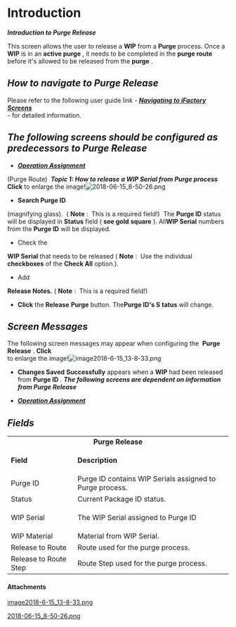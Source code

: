 # Introduction

***Introduction to Purge Release***  

This screen allows the user to release a 
**WIP** from a **Purge** process. Once a **WIP** is in an **active purge** , it needs to be completed in the **purge route** before it's allowed to be released from the **purge** .

## ***How to navigate to Purge Release***  



Please refer to the following user guide link -
***[Navigating to iFactory Screens](/iFactory-JGP-MES/iFactory-JGP-MES-Home/iFactory-JGP-MS/CONTENT/Menu-Navigation/User-Guide-%2D-Navigating-to-iFactory-Groups-and-Screens.md)***  
- for detailed information.


## ***The following screens should be configured as predecessors to Purge Release***  




- ***[Operation Assignment](/iFactory-JGP-MES/iFactory-JGP-MES-Home/iFactory-JGP-MS/CONTENT/Routing/Operation-Assignment.md)***

(Purge Route) 
***Topic 1: How to release a WIP Serial from Purge process***  
**Click** 
to enlarge the image!![2018-06-15_8-50-26.png](/.attachments/29920349.png)



- **Search Purge ID**

(magnifying glass).  (
**Note** :  This is a required field!)  The **Purge ID** status will be displayed in **Status** field (
**see gold** **square** ). All**WIP Serial** numbers from the 
**Purge ID** will be displayed. 

- Check the

**WIP Serial** that needs to be released (
**Note** :  Use the individual 
**checkboxes** of the **Check All** option.).
- Add

**Release Notes.**  (
**Note** :  This is a required field!) 
- **Click**
the **Release**  **Purge** button. The**Purge ID's S** **tatus** will change. 

## ***Screen Messages***  


The following screen messages may appear when configuring the 
**Purge Release** .
**Click**  
to enlarge the image!![image2018-6-15_13-8-33.png](/.attachments/29920348.png)




- **Changes Saved**
**Successfully** 
appears when a **WIP** had been released from **Purge ID** .
***The following screens are dependent on information from Purge Release***  

- ***[Operation Assignment](/iFactory-JGP-MES/iFactory-JGP-MES-Home/iFactory-JGP-MS/CONTENT/Routing/Operation-Assignment.md)***





## ***Fields***  


<table class="confluenceTable"><colgroup><col /><col /></colgroup><tbody><tr><td style="text-align: center;" colspan="2" class="confluenceTd"><strong>Purge Release</strong></td></tr><tr><td class="highlight-grey confluenceTd" data-highlight-colour="grey"><p><strong>Field</strong></p></td><td class="highlight-grey confluenceTd" data-highlight-colour="grey"><p><strong>Description</strong></p></td></tr><tr><td colspan="1" class="confluenceTd">Purge ID</td><td colspan="1" class="confluenceTd">Purge ID contains WIP Serials assigned to Purge process.</td></tr><tr><td colspan="1" class="confluenceTd">Status</td><td colspan="1" class="confluenceTd">Current Package ID status.</td></tr><tr><td class="confluenceTd"><p>WIP Serial</p></td><td class="confluenceTd"><p>The WIP Serial assigned to Purge ID</p></td></tr><tr><td colspan="1" class="confluenceTd">WIP Material</td><td colspan="1" class="confluenceTd">Material from WIP Serial.</td></tr><tr><td class="confluenceTd">Release to Route</td><td class="confluenceTd">Route used for the purge process.</td></tr><tr><td colspan="1" class="confluenceTd">Release to Route Step</td><td colspan="1" class="confluenceTd">Route Step used for the purge process.</td></tr></tbody></table>




#### Attachments

[image2018-6-15_13-8-33.png](/.attachments/29920348.png)
[2018-06-15_8-50-26.png](/.attachments/29920349.png)
